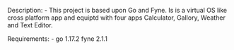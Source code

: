 Description: -
This project is based upon Go and Fyne. Is is a virtual OS like cross platform app and equiptd with four apps Calculator, Gallory, Weather and Text Editor.

Requirements: -
go 1.17.2
fyne 2.1.1
